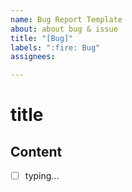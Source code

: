 ```yaml
---
name: Bug Report Template
about: about bug & issue
title: "[Bug]"
labels: ":fire: Bug"
assignees: 

---
```


# title
## Content
- [ ] typing...
